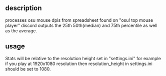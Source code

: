  description
 --------------
 processes osu mouse dpis from spreadsheet found on "osu! top mouse player" discord
 outputs the 25th 50th(median) and 75th percentile as well as the average. 

 usage
 --------------
 Stats will be relative to the resolution height set in "settings.ini" for example if you play at 1920x1080 resolution then resolution_height in settings.ini should be set to 1080.